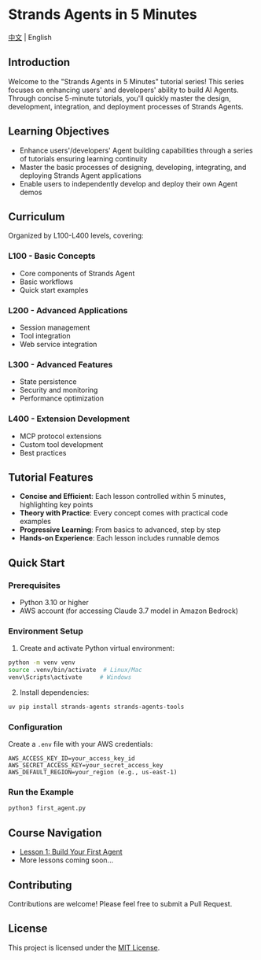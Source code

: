 # Strands Agents in 5 Minutes

[中文](README.md) | English

## Introduction
Welcome to the "Strands Agents in 5 Minutes" tutorial series! This series focuses on enhancing users' and developers' ability to build AI Agents. Through concise 5-minute tutorials, you'll quickly master the design, development, integration, and deployment processes of Strands Agents.

## Learning Objectives
- Enhance users'/developers' Agent building capabilities through a series of tutorials ensuring learning continuity
- Master the basic processes of designing, developing, integrating, and deploying Strands Agent applications
- Enable users to independently develop and deploy their own Agent demos

## Curriculum
Organized by L100-L400 levels, covering:

### L100 - Basic Concepts
- Core components of Strands Agent
- Basic workflows
- Quick start examples

### L200 - Advanced Applications
- Session management
- Tool integration
- Web service integration

### L300 - Advanced Features
- State persistence
- Security and monitoring
- Performance optimization

### L400 - Extension Development
- MCP protocol extensions
- Custom tool development
- Best practices

## Tutorial Features
- **Concise and Efficient**: Each lesson controlled within 5 minutes, highlighting key points
- **Theory with Practice**: Every concept comes with practical code examples
- **Progressive Learning**: From basics to advanced, step by step
- **Hands-on Experience**: Each lesson includes runnable demos

## Quick Start

### Prerequisites
- Python 3.10 or higher
- AWS account (for accessing Claude 3.7 model in Amazon Bedrock)

### Environment Setup
1. Create and activate Python virtual environment:
```bash
python -m venv venv
source .venv/bin/activate  # Linux/Mac
venv\Scripts\activate     # Windows
```

2. Install dependencies:
```bash
uv pip install strands-agents strands-agents-tools
```

### Configuration
Create a `.env` file with your AWS credentials:
```
AWS_ACCESS_KEY_ID=your_access_key_id
AWS_SECRET_ACCESS_KEY=your_secret_access_key
AWS_DEFAULT_REGION=your_region (e.g., us-east-1)
```

### Run the Example
```bash
python3 first_agent.py
```

## Course Navigation
- [Lesson 1: Build Your First Agent](01_first_agent/first_agent.md)
- More lessons coming soon...

## Contributing
Contributions are welcome! Please feel free to submit a Pull Request.

## License
This project is licensed under the [MIT License](LICENSE).
